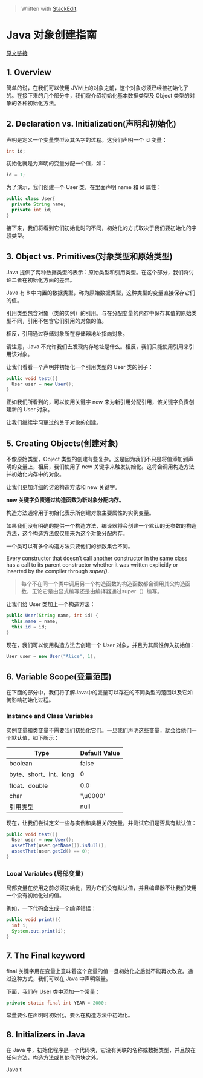 


> Written with [StackEdit](https://stackedit.io/).

# Java 对象创建指南
[原文链接](https://www.baeldung.com/java-initialization)

## 1. Overview
简单的说，在我们可以使用 JVM上的对象之前，这个对象必须已经被初始化了的。在接下来的几个部分中，我们将介绍初始化基本数据类型及 Object 类型的对象的各种初始化方法。

## 2. Declaration vs. Initialization(声明和初始化)
声明是定义一个变量类型及其名字的过程。这我们声明一个 id 变量：

```java
int id;
```

初始化就是为声明的变量分配一个值，如：

```java
id = 1;
```

为了演示，我们创建一个 User 类，在里面声明 name 和 id 属性：

```java
public class User{
  private String name;
  private int id;
}
```

接下来，我们将看到它们初始化时的不同，初始化的方式取决于我们要初始化的字段类型。

## 3. Object vs. Primitives(对象类型和原始类型)
Java 提供了两种数据类型的表示：原始类型和引用类型。在这个部分，我们将讨论二者在初始化方面的差异。

Java 有 8 中内置的数据类型，称为原始数据类型，这种类型的变量直接保存它们的值。

引用类型包含对象（类的实例）的引用。与在分配变量的内存中保存其值的原始类型不同，引用不包含它们引用的对象的值。

相反，引用通过存储对象所在存储器地址指向对象。

请注意，Java 不允许我们去发现内存地址是什么。相反，我们只能使用引用来引用该对象。

让我们看看一个声明并初始化一个引用类型的 User 类的例子：

```java
public void test(){
  User user = new User();
}
```

正如我们所看到的，可以使用关键字 new 来为新引用分配引用，该关键字负责创建新的 User 对象。

让我们继续学习更过的关于对象的创建。

## 5. Creating Objects(创建对象)

不像原始类型，Object 类型的创建有些复杂。这是因为我们不只是将值添加到声明的变量上，相反，我们使用了 new 关键字来触发初始化。这将会调用构造方法并初始化内存中的对象。

让我们更加详细的讨论构造方法和 new 关键字。

**new 关键字负责通过构造函数为新对象分配内存。**

构造方法通常用于初始化表示所创建对象主要属性的实例变量。

如果我们没有明确的提供一个构造方法，编译器将会创建一个默认的无参数的构造方法，这个构造方法仅仅用来为这个对象分配内存。

一个类可以有多个构造方法只要他们的参数集合不同。

Every constructor that doesn’t call another constructor in the same class has a call to its parent constructor whether it was written explicitly or inserted by the compiler through _super()_.
> 每个不在同一个类中调用另一个构造函数的构造函数都会调用其父构造函数，无论它是由显式编写还是由编译器通过super（）编写。

让我们给 User 类加上一个构造方法：

```java
public User(String name, int id) {
  this.name = name;
  this.id = id;
}
```

现在，我们可以使用构造方法去创建一个 User 对象，并且为其属性传入初始值：

```java
User user = new User("Alice", 1);
```


## 6. Variable Scope(变量范围)
在下面的部分中，我们将了解Java中的变量可以存在的不同类型的范围以及它如何影响初始化过程。

### Instance and Class Variables
实例变量和类变量不需要我们初始化它们。一旦我们声明这些变量，就会给他们一个默认值，如下所示：

|  Type| Default Value  |
|--|--|
| boolean | false |
| byte、short、int、long | 0 |
| float、double | 0.0 |
| char | '\u0000' |
| 引用类型 | null |

  
现在，让我们尝试定义一些与实例和类相关的变量，并测试它们是否具有默认值：

```java
public void test(){
  User user = new User();
  assetThat(user.getName()).isNull();
  assetThat(user.getId() == 0);
}
```

### Local Variables (局部变量)
局部变量在使用之前必须初始化，因为它们没有默认值，并且编译器不让我们使用一个没有初始化过的值。

例如，一下代码会生成一个编译错误：

```java
public void print(){
  int i;
  System.out.print(i);
}
```

## 7. The Final keyword

final 关键字用在变量上意味着这个变量的值一旦初始化之后就不能再次改变。通过这种方式，我们可以在 Java 中声明常量。

下面，我们在 User 类中添加一个常量：

```java
private static final int YEAR = 2000;
```

常量要么在声明时初始化，要么在构造方法中初始化。

## 8. Initializers in Java
在 Java 中，初始化程序是一个代码块，它没有关联的名称或数据类型，并且放在任何方法，构造方法或其他代码块之外。

Java ti

<!--stackedit_data:
eyJoaXN0b3J5IjpbNDU3NzA5MjE2LC05Njg3ODIwODcsMTU4Mj
c0NTY0MSw3MjI5MDYyODldfQ==
-->